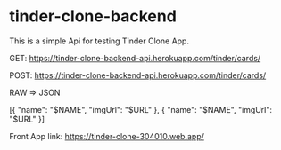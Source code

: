 ﻿# tinder-clone-backend

This is a simple Api for testing Tinder Clone App.


GET:
https://tinder-clone-backend-api.herokuapp.com/tinder/cards/

POST:
https://tinder-clone-backend-api.herokuapp.com/tinder/cards/

RAW => JSON

[{
    "name": "$NAME",
    "imgUrl": "$URL"
},
{
   "name": "$NAME",
    "imgUrl": "$URL"
}]


Front App link:
https://tinder-clone-304010.web.app/
